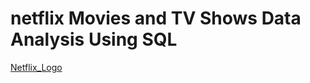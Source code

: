 # netflix Movies and TV Shows Data Analysis Using SQL

[Netflix_Logo](https://github.com/CarmenVartanian/netflix_sql_project/tree/main#:~:text=BrandAssets_Logos_01%2DWordmark.jpg)
